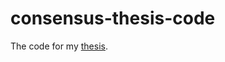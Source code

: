 consensus-thesis-code
=====================

The code for my [thesis](https://github.com/kc1212/consensus-thesis).
